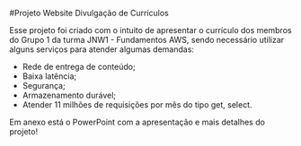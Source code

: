 #Projeto Website Divulgação de Currículos 

Esse projeto foi criado com o intuito de apresentar o currículo dos membros do Grupo 1 da turma JNW1 - Fundamentos AWS, sendo necessário utilizar alguns serviços para atender algumas demandas:
  - Rede de entrega de conteúdo;
  - Baixa latência;
  - Segurança;
  - Armazenamento durável;
  - Atender 11 milhões de requisições por mês do tipo get, select.
  
Em anexo está o PowerPoint com a apresentação e mais detalhes do projeto!
